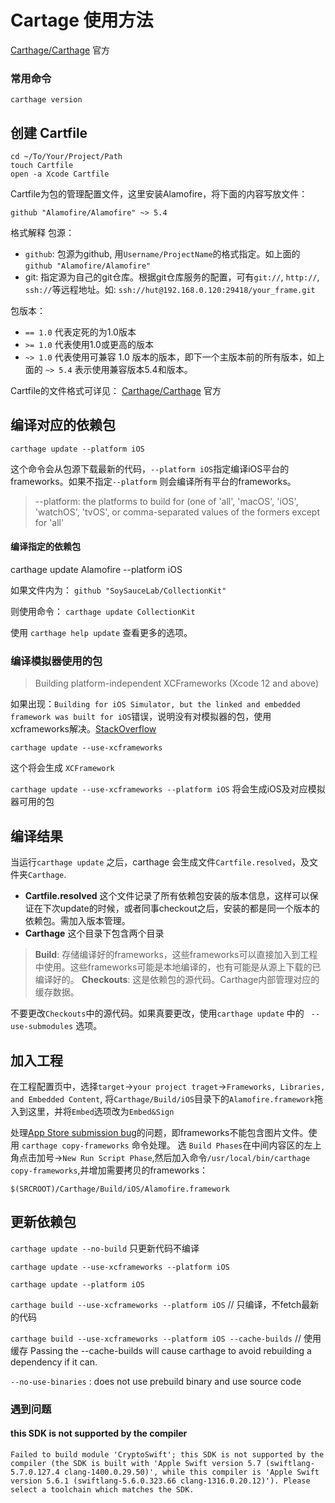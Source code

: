 # Cartage 使用方法

[Carthage/Carthage](https://github.com/Carthage/Carthage#for-all-platforms) 官方

### 常用命令

`carthage version`


## 创建 Cartfile

```
cd ~/To/Your/Project/Path
touch Cartfile
open -a Xcode Cartfile
```

Cartfile为包的管理配置文件，这里安装Alamofire，将下面的内容写放文件：

```
github "Alamofire/Alamofire" ~> 5.4
```

格式解释
包源：

* `github`: 包源为github, 用`Username/ProjectName`的格式指定。如上面的 `github "Alamofire/Alamofire"`
* git: 指定源为自己的git仓库。根据git仓库服务的配置，可有`git://`, `http://`, `ssh://`等远程地址。如: `ssh://hut@192.168.0.120:29418/your_frame.git`

包版本：

*  `== 1.0` 代表定死的为1.0版本
*  `>= 1.0` 代表使用1.0或更高的版本
*  `~> 1.0` 代表使用可兼容 1.0 版本的版本，即下一个主版本前的所有版本，如上面的 `~> 5.4` 表示使用兼容版本5.4和版本。

Cartfile的文件格式可详见： [Carthage/Carthage](https://github.com/Carthage/Carthage#for-all-platforms) 官方

## 编译对应的依赖包

`carthage update --platform iOS`

这个命令会从包源下载最新的代码，`--platform iOS`指定编译iOS平台的frameworks。如果不指定`--platform` 则会编译所有平台的frameworks。
>--platform: the platforms to build for (one of 'all', 'macOS', 'iOS', 'watchOS', 'tvOS', or comma-separated values of the formers except for 'all'

#### 编译指定的依赖包
carthage update Alamofire --platform iOS

如果文件内为：
`github "SoySauceLab/CollectionKit"`

则使用命令：
`carthage update CollectionKit`

使用 `carthage help update` 查看更多的选项。


### 编译模拟器使用的包
> Building platform-independent XCFrameworks (Xcode 12 and above)

如果出现：`Building for iOS Simulator, but the linked and embedded framework was built for iOS`错误，说明没有对模拟器的包，使用xcframeworks解决。[StackOverflow](https://stackoverflow.com/questions/65303304/xcode-12-3-building-for-ios-simulator-but-the-linked-and-embedded-framework-wa)

`carthage update --use-xcframeworks`

这个将会生成 `XCFramework`

`carthage update --use-xcframeworks --platform iOS` 将会生成iOS及对应模拟器可用的包

## 编译结果

当运行`carthage update` 之后，carthage 会生成文件`Cartfile.resolved`，及文件夹`Carthage`.

* **Cartfile.resolved** 这个文件记录了所有依赖包安装的版本信息，这样可以保证在下次update的时候，或者同事checkout之后，安装的都是同一个版本的依赖包。需加入版本管理。
* **Carthage** 这个目录下包含两个目录

 > **Build**: 存储编译好的frameworks，这些frameworks可以直接加入到工程中使用。这些frameworks可能是本地编译的，也有可能是从源上下载的已编译好的。
  > **Checkouts**: 这是依赖包的源代码。Carthage内部管理对应的缓存数据。
  
  不要更改`Checkouts`中的源代码。如果真要更改，使用`carthage update` 中的 ` --use-submodules` 选项。
  
## 加入工程

在工程配置页中，选择`target`->`your project traget`->`Frameworks, Libraries, and Embedded Content`, 将`Carthage/Build/iOS`目录下的`Alamofire.framework`拖入到这里，并将`Embed`选项改为`Embed&Sign`

处理[App Store submission bug](http://www.openradar.me/radar?id=6409498411401216)的问题，即frameworks不能包含图片文件。使用 `carthage copy-frameworks` 命令处理。
选 `Build Phases`在中间内容区的左上角点击加号->`New Run Script Phase`,然后加入命令`/usr/local/bin/carthage copy-frameworks`,并增加需要拷贝的frameworks：

`$(SRCROOT)/Carthage/Build/iOS/Alamofire.framework`

## 更新依赖包

`carthage update --no-build` 只更新代码不编译

`carthage update --use-xcframeworks --platform iOS`

`carthage update --platform iOS`

`carthage build --use-xcframeworks --platform iOS` // 只编译，不fetch最新的代码

`carthage build --use-xcframeworks --platform iOS --cache-builds` // 使用缓存 Passing the --cache-builds will cause carthage to avoid rebuilding a dependency if it can. 


`--no-use-binaries` : does not use prebuild binary and use source code

### 遇到问题

####  this SDK is not supported by the compiler

```
Failed to build module 'CryptoSwift'; this SDK is not supported by the compiler (the SDK is built with 'Apple Swift version 5.7 (swiftlang-5.7.0.127.4 clang-1400.0.29.50)', while this compiler is 'Apple Swift version 5.6.1 (swiftlang-5.6.0.323.66 clang-1316.0.20.12)'). Please select a toolchain which matches the SDK.
```
